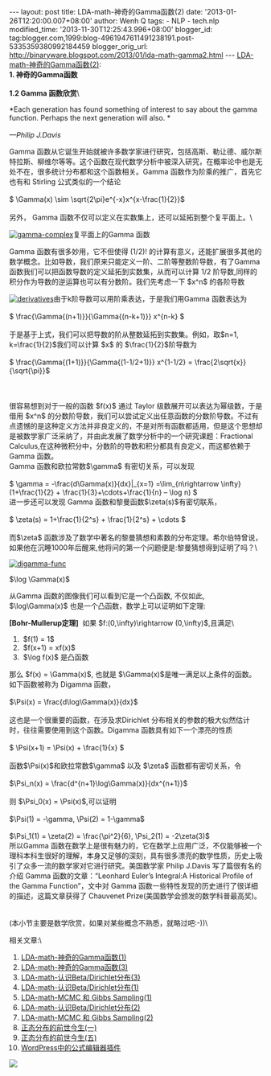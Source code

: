 --- layout: post title: LDA-math-神奇的Gamma函数(2) date:
'2013-01-26T12:20:00.007+08:00' author: Wenh Q tags: - NLP - tech.nlp
modified\_time: '2013-11-30T12:25:43.996+08:00' blogger\_id:
tag:blogger.com,1999:blog-4961947611491238191.post-5335359380992184459
blogger\_orig\_url:
http://binaryware.blogspot.com/2013/01/lda-math-gamma2.html ---
[LDA-math-神奇的Gamma函数(2)](http://feedproxy.google.com/~r/52nlp/~3/ySDla8SGaAE/lda-math-%e7%a5%9e%e5%a5%87%e7%9a%84gamma%e5%87%bd%e6%95%b02):
\
**1. 神奇的Gamma函数\
\
1.2 Gamma 函数欣赏**\

*Each generation has found something of interest to say about the gamma
function. Perhaps the next generation will also. *\
\
*—Philip J.Davis*

Gamma
函数从它诞生开始就被许多数学家进行研究，包括高斯、勒让德、威尔斯特拉斯、柳维尔等等。这个函数在现代数学分析中被深入研究，在概率论中也是无处不在，很多统计分布都和这个函数相关。Gamma
函数作为阶乘的推广，首先它也有和 Stirling 公式类似的一个结论\
\
\$ \\Gamma(x) \\sim \\sqrt{2\\pi}e\^{-x}x\^{x-\\frac{1}{2}}\$\
\
另外， Gamma 函数不仅可以定义在实数集上，还可以延拓到整个复平面上。\

[![gamma-complex](http://www.52nlp.cn/wp-content/uploads/2012/12/gamma-complex-300x216.png)](http://www.52nlp.cn/lda-math-%e7%a5%9e%e5%a5%87%e7%9a%84gamma%e5%87%bd%e6%95%b02/gamma-complex)复平面上的Gamma
函数

Gamma 函数有很多妙用，它不但使得 (1/2)!
的计算有意义，还能扩展很多其他的数学概念。比如导数，我们原来只能定义一阶、二阶等整数阶导数，有了Gamma
函数我们可以把函数导数的定义延拓到实数集，从而可以计算 1/2
阶导数,同样的积分作为导数的逆运算也可以有分数阶。我们先考虑一下 \$x\^n\$
的各阶导数

[![derivatives](http://www.52nlp.cn/wp-content/uploads/2012/12/derivatives.png)](http://www.52nlp.cn/lda-math-%e7%a5%9e%e5%a5%87%e7%9a%84gamma%e5%87%bd%e6%95%b02/derivatives)由于k阶导数可以用阶乘表达，于是我们用Gamma
函数表达为\
\
\$ \\frac{\\Gamma{(n+1)}}{\\Gamma{(n-k+1)}} x\^{n-k} \$\
\
于是基于上式，我们可以把导数的阶从整数延拓到实数集。例如，取\$n=1,
k=\\frac{1}{2}\$我们可以计算 \$x\$ 的 \$\\frac{1}{2}\$阶导数为\
\
\$ \\frac{\\Gamma{(1+1)}}{\\Gamma{(1-1/2+1)}} x\^{1-1/2} =
\\frac{2\\sqrt{x}}{\\sqrt{\\pi}}\$\
\
\
\
很容易想到对于一般的函数 \$f(x)\$ 通过 Taylor
级数展开可以表达为幂级数，于是借用 \$x\^n\$
的分数阶导数，我们可以尝试定义出任意函数的分数阶导数。不过有点遗憾的是这种定义方法并非良定义的，不是对所有函数都适用，但是这个思想却是被数学家广泛采纳了，并由此发展了数学分析中的一个研究课题：Fractional
Calculus,在这种微积分中，分数阶的导数和积分都具有良定义，而这都依赖于
Gamma 函数。\
Gamma 函数和欧拉常数\$\\gamma\$ 有密切关系，可以发现\
\
\$ \\gamma = -\\frac{d\\Gamma(x)}{dx}|\_{x=1} =\\lim\_{n\\rightarrow
\\infty}(1+\\frac{1}{2} + \\frac{1}{3}+\\cdots+\\frac{1}{n} – \\log n)
\$\
进一步还可以发现 Gamma 函数和黎曼函数\$\\zeta(s)\$有密切联系，\
\
\$ \\zeta(s) = 1+\\frac{1}{2\^s} + \\frac{1}{2\^s} + \\cdots \$\
\
而\$\\zeta\$
函数涉及了数学中著名的黎曼猜想和素数的分布定理。希尔伯特曾说，如果他在沉睡1000年后醒来,他将问的第一个问题便是:黎曼猜想得到证明了吗？\

[![digamma-func](http://www.52nlp.cn/wp-content/uploads/2012/12/digamma-func-300x233.png)](http://www.52nlp.cn/lda-math-%e7%a5%9e%e5%a5%87%e7%9a%84gamma%e5%87%bd%e6%95%b02/digamma-func)

\$\\log \\Gamma(x)\$

从Gamma 函数的图像我们可以看到它是一个凸函数, 不仅如此,
\$\\log\\Gamma(x)\$ 也是一个凸函数，数学上可以证明如下定理:

**[Bohr-Mullerup定理]**  如果 \$f:(0,\\infty)\\rightarrow
(0,\\infty)\$,且满足\

1.   \$f(1) = 1\$
2.   \$f(x+1) = xf(x)\$
3.   \$\\log f(x)\$ 是凸函数

那么 \$f(x) = \\Gamma(x)\$, 也就是
\$\\Gamma(x)\$是唯一满足以上条件的函数。\
如下函数被称为 Digamma 函数，\
\
\$\\Psi(x) = \\frac{d\\log\\Gamma(x)}{dx}\$\
\
这也是一个很重要的函数，在涉及求Dirichlet
分布相关的参数的极大似然估计时，往往需要使用到这个函数。Digamma
函数具有如下一个漂亮的性质\
\
\$ \\Psi(x+1) = \\Psi(x) + \\frac{1}{x} \$\
\
函数\$\\Psi(x)\$和欧拉常数\$\\gamma\$ 以及 \$\\zeta\$
函数都有密切关系，令\
\
\$\\Psi\_n(x) = \\frac{d\^{n+1}\\log\\Gamma(x)}{dx\^{n+1}}\$\
\
则 \$\\Psi\_0(x) = \\Psi(x)\$,可以证明\
\
\$\\Psi(1) = -\\gamma, \\Psi(2) = 1-\\gamma\$\
\
\$\\Psi\_1(1) = \\zeta(2) = \\frac{\\pi\^2}{6}, \\Psi\_2(1) =
-2\\zeta(3)\$\
所以Gamma
函数在数学上是很有魅力的，它在数学上应用广泛，不仅能够被一个理科本科生很好的理解，本身又足够的深刻，具有很多漂亮的数学性质，历史上吸引了众多一流的数学家对它进行研究。美国数学家
Philip J.Davis 写了篇很有名的介绍 Gamma 函数的文章：“Leonhard Euler’s
Integral:A Historical Profile of the Gamma Function”，文中对 Gamma
函数一些特性发现的历史进行了很详细的描述，这篇文章获得了 Chauvenet
Prize(美国数学会颁发的数学科普最高奖)。[\
\
](http://www.52nlp.cn/lda-math-%e7%a5%9e%e5%a5%87%e7%9a%84gamma%e5%87%bd%e6%95%b02/digamma-func)\
(本小节主要是数学欣赏，如果对某些概念不熟悉，就略过吧:-))\

相关文章:\

1.  [LDA-math-神奇的Gamma函数(1)](http://www.52nlp.cn/lda-math-%e7%a5%9e%e5%a5%87%e7%9a%84gamma%e5%87%bd%e6%95%b01 "LDA-math-神奇的Gamma函数(1)")
2.  [LDA-math-神奇的Gamma函数(3)](http://www.52nlp.cn/lda-math-%e7%a5%9e%e5%a5%87%e7%9a%84gamma%e5%87%bd%e6%95%b03 "LDA-math-神奇的Gamma函数(3)")
3.  [LDA-math-认识Beta/Dirichlet分布(3)](http://www.52nlp.cn/lda-math-%e8%ae%a4%e8%af%86betadirichlet%e5%88%86%e5%b8%833 "LDA-math-认识Beta/Dirichlet分布(3)")
4.  [LDA-math-认识Beta/Dirichlet分布(1)](http://www.52nlp.cn/lda-math-%e8%ae%a4%e8%af%86betadirichlet%e5%88%86%e5%b8%831 "LDA-math-认识Beta/Dirichlet分布(1)")
5.  [LDA-math-MCMC 和 Gibbs
    Sampling(1)](http://www.52nlp.cn/lda-math-mcmc-%e5%92%8c-gibbs-sampling1 "LDA-math-MCMC 和 Gibbs Sampling(1)")
6.  [LDA-math-认识Beta/Dirichlet分布(2)](http://www.52nlp.cn/lda-math-%e8%ae%a4%e8%af%86betadirichlet%e5%88%86%e5%b8%832 "LDA-math-认识Beta/Dirichlet分布(2)")
7.  [LDA-math-MCMC 和 Gibbs
    Sampling(2)](http://www.52nlp.cn/lda-math-mcmc-%e5%92%8c-gibbs-sampling2 "LDA-math-MCMC 和 Gibbs Sampling(2)")
8.  [正态分布的前世今生(一)](http://www.52nlp.cn/%e6%ad%a3%e6%80%81%e5%88%86%e5%b8%83%e7%9a%84%e5%89%8d%e4%b8%96%e4%bb%8a%e7%94%9f%e4%b8%80 "正态分布的前世今生(一)")
9.  [正态分布的前世今生(五)](http://www.52nlp.cn/%e6%ad%a3%e6%80%81%e5%88%86%e5%b8%83%e7%9a%84%e5%89%8d%e4%b8%96%e4%bb%8a%e7%94%9f%e4%ba%94 "正态分布的前世今生(五)")
10. [WordPress中的公式编辑器插件](http://www.52nlp.cn/wordpress-equation-editor-plugin "WordPress中的公式编辑器插件")

![](http://feeds.feedburner.com/~r/52nlp/~4/ySDla8SGaAE)
